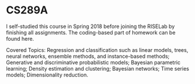 # CS289A

I self-studied this course in Spring 2018 before joining the RISELab by finishing all assignments. The coding-based part of homework can be found here.

Covered Topics: Regression and classification such as linear models, trees, neural networks, ensemble methods, and instance-based methods; Generative and discriminative probabilistic models; Bayesian parametric learning; Density estimation and clustering; Bayesian networks; Time series models; Dimensionality reduction.